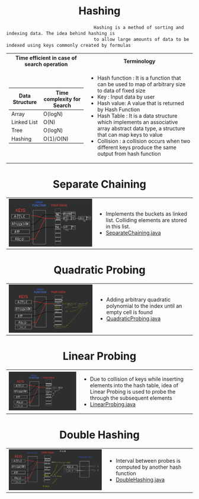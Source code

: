 # <center>Hashing</center>

                                     Hashing is a method of sorting and indexing data. The idea behind hashing is 
                                     to allow large amounts of data to be indexed using keys commonly created by formulas

<table style="width: 100%">
<tr>
<th>Time efficient in case of search operation</th>
<th>Terminology</th>
</tr>
<tr>
<td>

| Data Structure | Time complexity for Search |
|----------------|----------------------------|
| Array          | O(logN)                    |
| Linked List    | O(N)                       |
| Tree           | O(logN)                    |
| Hashing        | O(1)/O(N)                  |

</td>
<td>
<ul>
<li>Hash function : It is a function that can be used to map of arbitrary size </li> 
  to data of fixed size
 <li>Key : Input data by user</li>
 <li>Hash value: A value that is returned by Hash Function</li>
 <li>Hash Table : It is a data structure which implements an associative array abstract data type, a structure that can map keys to value</li>
 <li>Collision : a collision occurs when two different keys produce the same output from hash function</li>
</ul>
</td>
</tr>
</table>

# <center>Separate Chaining</center>

|                                 |                                                                                                                                                                                   |
|---------------------------------|-----------------------------------------------------------------------------------------------------------------------------------------------------------------------------------|
| ![img/img_3.png](img/img_3.png) | <ul><li>Implements the buckets as linked list. Colliding elements are stored in this list.</li><li>[SeparateChaining.java](SeparateChaining.java)[](DoubleHashing.java)</li></ul> |

# <center>Quadratic Probing</center>

|                              |                                                                                                                                                          |
|------------------------------|----------------------------------------------------------------------------------------------------------------------------------------------------------|
| ![img/img.png](img/img1.png) | <ul><li>Adding arbitrary quadratic polynomial to the index until an empty cell is found</li><li>[QuadraticProbing.java](QuadraticProbing.java)</li></ul> |

# <center>Linear Probing</center>

|                              |                                                                                                                                                                                                                       |
|------------------------------|-----------------------------------------------------------------------------------------------------------------------------------------------------------------------------------------------------------------------|
| ![img/img.png](img/img2.png) | <ul><li>Due to collision of keys while inserting elements into the hash table, idea of Linear Probing is used to probe the through the subsequent elements</li><li>[LinearProbing.java](LinearProbing.java)</li></ul> |

# <center>Double Hashing</center>

|                             |                                                                                                                                 |
|-----------------------------|---------------------------------------------------------------------------------------------------------------------------------|
| ![img4.png](img%2Fimg4.png) | <ul><li>Interval between probes is computed by another hash function</li><li>[DoubleHashing.java](DoubleHashing.java)</li></ul> |

